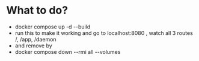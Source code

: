 # What to do?

- docker compose up -d --build 
- run this to make it working and go to localhost:8080 , watch all 3 routes /, /app, /daemon
- and remove by 
- docker compose down --rmi all --volumes
